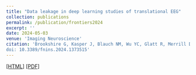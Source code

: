 ```yaml
---
title: "Data leakage in deep learning studies of translational EEG"
collection: publications
permalink: /publication/frontiers2024
excerpt: ''
date: 2024-05-03
venue: 'Imaging Neuroscience'
citation: 'Brookshire G, Kasper J, Blauch NM, Wu YC, Glatt R, Merrill DA, Gerrol S, Yoder KJ, Quirk C and Lucero C (2024) Data leakage in deep learning studies of translational EEG. Front. Neurosci. 18:1373515.
doi: 10.3389/fnins.2024.1373515'
---
```


[[HTML]](https://www.frontiersin.org/journals/neuroscience/articles/10.3389/fnins.2024.1373515/full)
[[PDF]](/files/brookshire_frontiers_2024.pdf)